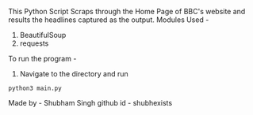 This Python Script Scraps through the Home Page of BBC's website and results the headlines captured as the output.
Modules Used - 

1) BeautifulSoup
2) requests

To run the program - 

1) Navigate to the directory and run 

```
python3 main.py
```

Made by - 
Shubham Singh
github id - shubhexists
